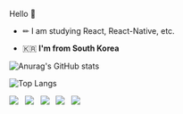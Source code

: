 Hello 👋   

- ✏ I am studying React, React-Native, etc.

 - 🇰🇷  **I'm from South Korea**

![Anurag's GitHub stats](https://github-readme-stats.vercel.app/api?username=jhva&show_icons=true&theme=radical)

![Top Langs](https://github-readme-stats.vercel.app/api/top-langs/?username=jhva&layout=compact)


<img src="https://img.shields.io/badge/HTML5-e34f26?style=flat-square&logo=HTML5&logoColor=white" /> &nbsp;
<img src="https://img.shields.io/badge/CSS3-1572B6?style=flat-square&logo=CSS&logoColor=white"/> &nbsp;
<img src="https://img.shields.io/badge/JavaScript-F7DF1E?style=flat-square&logo=JavaScript&logoColor=white"/> &nbsp;
<img src="https://img.shields.io/badge/React-61DAFB?style=flat-square&logo=React&logoColor=white"/> &nbsp;
<img src="https://img.shields.io/badge/ReactNative-blue?style=flat-square&logo=React&logoColor=white"/> &nbsp;

<!--
**100dongwoo/100dongwoo** is a ✨ _special_ ✨ repository because its `README.md` (this file) appears on your GitHub profile.

Here are some ideas to get you started:

- 🔭 I’m currently working on ...
- 🌱 I’m currently learning ...
- 👯 I’m looking to collaborate on ...
- 🤔 I’m looking for help with ...
- 💬 Ask me about ...
- 📫 How to reach me: ...
- 😄 Pronouns: ...
- ⚡ Fun fact: ...
-->
